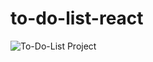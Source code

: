 # to-do-list-react

![To-Do-List Project](https://github.com/mhmd-yhy/to-do-list-react/assets/138642434/fc5bc90e-8b88-4420-98bd-2288408ef10b)
